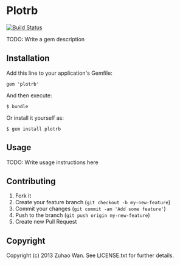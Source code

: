 # Plotrb

[![Build Status](https://travis-ci.org/zuhao/plotrb.png)](https://travis-ci.org/zuhao/plotrb)

TODO: Write a gem description

## Installation

Add this line to your application's Gemfile:

    gem 'plotrb'

And then execute:

    $ bundle

Or install it yourself as:

    $ gem install plotrb

## Usage

TODO: Write usage instructions here

## Contributing

1. Fork it
2. Create your feature branch (`git checkout -b my-new-feature`)
3. Commit your changes (`git commit -am 'Add some feature'`)
4. Push to the branch (`git push origin my-new-feature`)
5. Create new Pull Request

## Copyright

Copyright (c) 2013 Zuhao Wan. See LICENSE.txt for further details.